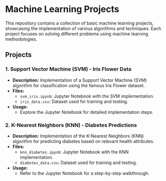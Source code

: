# Machine Learning Projects

This repository contains a collection of basic machine learning projects, showcasing the implementation of various algorithms and techniques. Each project focuses on solving different problems using machine learning methodologies.

## Projects

### 1. Support Vector Machine (SVM) - Iris Flower Data

- **Description:** Implementation of a Support Vector Machine (SVM) algorithm for classification using the famous Iris Flower dataset.
- **Files:**
  - `svm_iris.ipynb`: Jupyter Notebook with the SVM implementation.
  - `iris_data.csv`: Dataset used for training and testing.
- **Usage:**
  - Explore the Jupyter Notebook for detailed implementation steps.
  
### 2. K-Nearest Neighbors (KNN) - Diabetes Predictions

- **Description:** Implementation of the K-Nearest Neighbors (KNN) algorithm for predicting diabetes based on relevant health attributes.
- **Files:**
  - `knn_diabetes.ipynb`: Jupyter Notebook with the KNN implementation.
  - `diabetes_data.csv`: Dataset used for training and testing.
- **Usage:**
  - Refer to the Jupyter Notebook for a step-by-step walkthrough.
